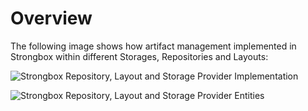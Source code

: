 # Overview

The following image shows how artifact management implemented in Strongbox within different Storages, Repositories and Layouts:


![Strongbox Repository, Layout and Storage Provider Implementation](https://github.com/strongbox/strongbox/wiki/resources/images/layout/Strongbox%20Repository%20Layout%20-%20Concept.png)


![Strongbox Repository, Layout and Storage Provider Entities](https://github.com/strongbox/strongbox/wiki/resources/images/layout/Strongbox%20Repository%20Layout%20-%20Classes.png)